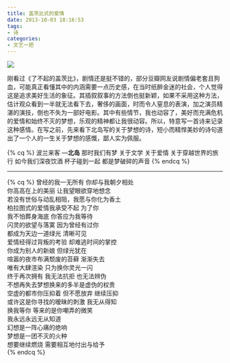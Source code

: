 ```yaml
---
title: 盖茨比式的爱情
date: 2013-10-03 18:16:53
tags:
- 诗
categories:
- 文艺一把
---
```


![](/image/art/gaici.jpg)
<!-- more -->
刚看过《了不起的盖茨比》，剧情还是挺不错的，部分豆瓣网友说剧情偏老套且狗血，可能真正看懂其中的内涵需要一点历史感，在当时纸醉金迷的社会，个人觉得这是追求美好生活的象征。其插叙叙事的方法倒也挺新颖，如果不采用这种方法，估计观众看到一半就无法看下去，奢侈的画面，时而令人窒息的表演，加之演员精湛的演技，倒也不失为一部好电影。其中有些情节，我也动容了，美好而充满危机的爱情和始终不灭的梦想，乐观的精神都让我很动容。所以，特意写一首诗来记录这种感情。在写之前，先来看下北岛写的关于梦想的诗，短小而精悍美妙的诗句道出了一个人的一生关于梦想的感慨，鄙人实为佩服。

{% cq %}
波兰来客
—**北岛**
那时我们有梦
关于文学
关于爱情
关于穿越世界的旅行
如今我们深夜饮酒
杯子碰到一起
都是梦破碎的声音
{% endcq %}

---
{% cq %}
曾经的我一无所有 你却与我朝夕相处  
你高高在上的美丽 让我望眼欲穿地想念  
若没有世俗与动乱相阻，我愿与你化为香土  
柏拉图式的爱情我承受不起 为了你  
我不怕葬身海底 你答应为我等待  
闪灵的欲望与落寞 因为曾经有过你  
都成为天边一道绿光 清晰可见  
爱情经得过背叛的考验 却难逃时间的掌控  
你成为别人的新娘 但绿光犹在  
喧嚣的夜市布满颓废的苔藓 渐渐失去  
唯有大肆渲染 只为换你灵光一闪  
终于再次拥有 我无法抗拒 也无法辨伪  
不想再失去梦想换来的多半是虚伪的权贵  
空虚的都市你压抑着 但不愿放弃 继续压抑  
或许这是你寻找的暧昧的刺激 我无从得知  
换我等你 等来的是你嘲弄的微笑  
我永远永远无从知道  
幻想是一阵心痛的绝响  
梦想是一团不灭的火种  
想要继续燃烧 需要相互地付出与给予  
{% endcq %}